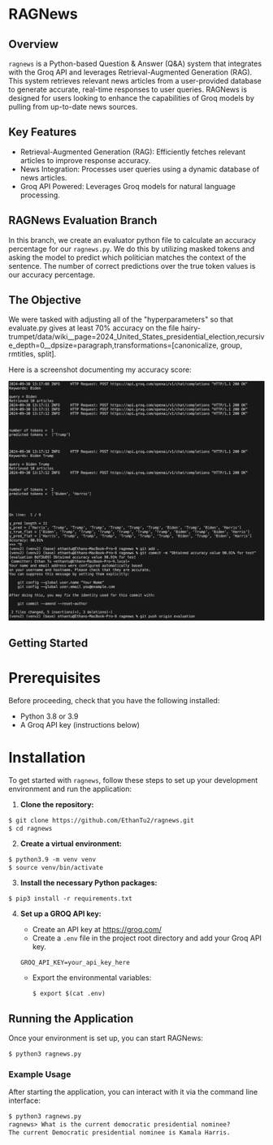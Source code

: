 # RAGNews

## Overview

`ragnews` is a Python-based Question & Answer (Q&A) system that integrates with the Groq API and leverages Retrieval-Augmented Generation (RAG). This system retrieves relevant news articles from a user-provided database to generate accurate, real-time responses to user queries. RAGNews is designed for users looking to enhance the capabilities of Groq models by pulling from up-to-date news sources.

## Key Features

- Retrieval-Augmented Generation (RAG): Efficiently fetches relevant articles to improve response accuracy.
- News Integration: Processes user queries using a dynamic database of news articles.
- Groq API Powered: Leverages Groq models for natural language processing.

## RAGNews Evaluation Branch

In this branch, we create an evaluator python file to calculate an accuracy percentage for our `ragnews.py`. We do this by utilizing masked tokens and asking the model to predict which politician matches the context of the sentence. The number of correct predictions over the true token values is our accuracy percentage. 

## The Objective

We were tasked with adjusting all of the "hyperparameters" so that evaluate.py gives at least 70% accuracy on the file hairy-trumpet/data/wiki__page=2024_United_States_presidential_election,recursive_depth=0__dpsize=paragraph,transformations=[canonicalize, group, rmtitles, split].

Here is a screenshot documenting my accuracy score:

![Accuracy score](./img/888B28A8-5649-441C-A71B-73E0C3F4B6A4.jpeg)



## Getting Started

# Prerequisites

Before proceeding, check that you have the following installed:

- Python 3.8 or 3.9
- A Groq API key (instructions below)

# Installation

To get started with `ragnews`, follow these steps to set up your
development environment and run the application:

1. **Clone the repository:**
```
$ git clone https://github.com/EthanTu2/ragnews.git
$ cd ragnews
```

2. **Create a virtual environment:**

```
$ python3.9 -m venv venv
$ source venv/bin/activate
```

3. **Install the necessary Python packages:**

```
$ pip3 install -r requirements.txt
```

4. **Set up a GROQ API key:**
    - Create an API key at https://groq.com/
    - Create a `.env` file in the project root directory and add your Groq API key.
    
    ```
    GROQ_API_KEY=your_api_key_here
    ```

    - Export the environmental variables:

        ```
        $ export $(cat .env)
        ```

## Running the Application
Once your environment is set up, you can start RAGNews:
```
$ python3 ragnews.py
```

### Example Usage
After starting the application, you can interact with it via the command line interface:

```
$ python3 ragnews.py 
ragnews> What is the current democratic presidential nominee?
The current Democratic presidential nominee is Kamala Harris.
```